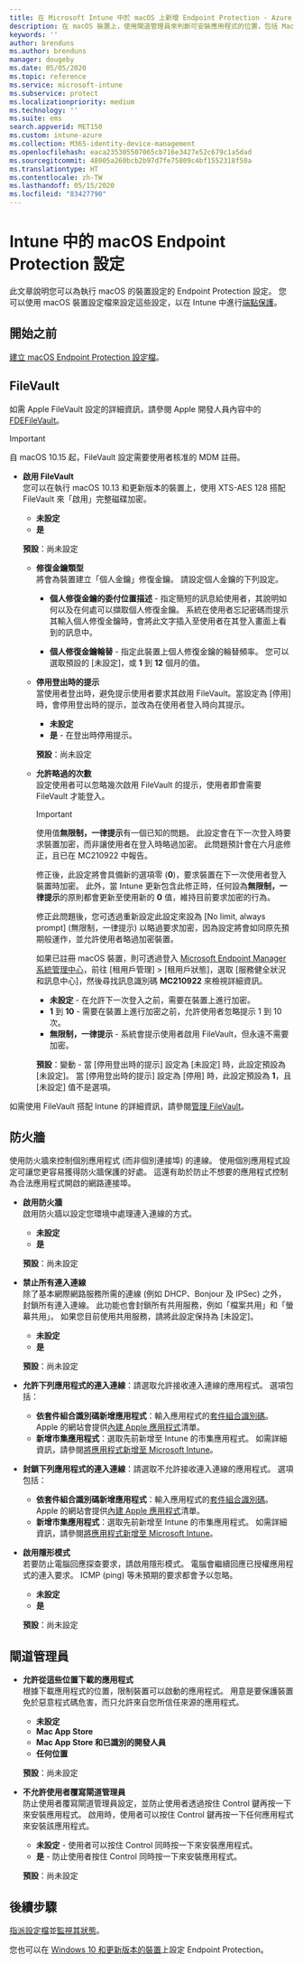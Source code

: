 ```yaml
---
title: 在 Microsoft Intune 中於 macOS 上新增 Endpoint Protection - Azure | Microsoft Docs
description: 在 macOS 裝置上，使用閘道管理員來判斷可安裝應用程式的位置，包括 Mac App Store。 此外，也使用 Microsoft Intune 來啟用或設定防火牆以允許特定應用程式、封鎖特定應用程式、使用隱形模式，甚至是封鎖特定類型的連入連線。
keywords: ''
author: brenduns
ms.author: brenduns
manager: dougeby
ms.date: 05/05/2020
ms.topic: reference
ms.service: microsoft-intune
ms.subservice: protect
ms.localizationpriority: medium
ms.technology: ''
ms.suite: ems
search.appverid: MET150
ms.custom: intune-azure
ms.collection: M365-identity-device-management
ms.openlocfilehash: eaca235305507065cb716e3427e52c679c1a5dad
ms.sourcegitcommit: 48005a260bcb2b97d7fe75809c4bf1552318f50a
ms.translationtype: HT
ms.contentlocale: zh-TW
ms.lasthandoff: 05/15/2020
ms.locfileid: "83427790"
---
```

# <a name="macos-endpoint-protection-settings-in-intune"></a>Intune 中的 macOS Endpoint Protection 設定  

此文章說明您可以為執行 macOS 的裝置設定的 Endpoint Protection 設定。 您可以使用 macOS 裝置設定檔來設定這些設定，以在 Intune 中進行[端點保護](endpoint-protection-configure.md)。  

## <a name="before-you-begin"></a>開始之前

[建立 macOS Endpoint Protection 設定檔](endpoint-protection-configure.md)。

## <a name="filevault"></a>FileVault

如需 Apple FileVault 設定的詳細資訊，請參閱 Apple 開發人員內容中的 [FDEFileVault](https://developer.apple.com/documentation/devicemanagement/fdefilevault)。 

> [!IMPORTANT]  
> 自 macOS 10.15 起，FileVault 設定需要使用者核准的 MDM 註冊。 

- **啟用 FileVault**  
  您可以在執行 macOS 10.13 和更新版本的裝置上，使用 XTS-AES 128 搭配 FileVault 來「啟用」完整磁碟加密。  
  - **未設定**  
  - **是**  

  **預設**：尚未設定  

  - **修復金鑰類型**  
    將會為裝置建立「個人金鑰」修復金鑰。 請設定個人金鑰的下列設定。  

    - **個人修復金鑰的委付位置描述** - 指定簡短的訊息給使用者，其說明如何以及在何處可以擷取個人修復金鑰。 系統在使用者忘記密碼而提示其輸入個人修復金鑰時，會將此文字插入至使用者在其登入畫面上看到的訊息中。  

    - **個人修復金鑰輪替** - 指定此裝置上個人修復金鑰的輪替頻率。 您可以選取預設的 [未設定]，或 **1** 到 **12** 個月的值。  

  - **停用登出時的提示**  
    當使用者登出時，避免提示使用者要求其啟用 FileVault。當設定為 [停用] 時，會停用登出時的提示，並改為在使用者登入時向其提示。  
    - **未設定**  
    - **是** - 在登出時停用提示。

    **預設**：尚未設定  

  - **允許略過的次數**  
  設定使用者可以忽略幾次啟用 FileVault 的提示，使用者即會需要 FileVault 才能登入。 

    > [!IMPORTANT]
    >
    > 使用值**無限制，一律提示**有一個已知的問題。 此設定會在下一次登入時要求裝置加密，而非讓使用者在登入時略過加密。 此問題預計會在六月底修正，且已在 MC210922 中報告。
    >
    > 修正後，此設定將會具備新的選項零 (**0**)，要求裝置在下一次使用者登入裝置時加密。 此外，當 Intune 更新包含此修正時，任何設為**無限制，一律提示**的原則都會更新至使用新的 **0** 值，維持目前要求加密的行為。
    >
    > 修正此問題後，您可透過重新設定此設定來設為 [No limit, always prompt] \(無限制，一律提示\) 以略過要求加密，因為設定將會如同原先預期般運作，並允許使用者略過加密裝置。
    >
    > 如果已註冊 macOS 裝置，則可透過登入 [Microsoft Endpoint Manager 系統管理中心](https://go.microsoft.com/fwlink/?linkid=2109431)，前往 [租用戶管理] > [租用戶狀態]，選取 [服務健全狀況和訊息中心]，然後尋找訊息識別碼 **MC210922** 來檢視詳細資訊。

    - **未設定** - 在允許下一次登入之前，需要在裝置上進行加密。  
    - **1** 到 **10** - 需要在裝置上進行加密之前，允許使用者忽略提示 1 到 10 次。  
    - **無限制，一律提示** - 系統會提示使用者啟用 FileVault，但永遠不需要加密。  
 
    **預設**：變動 - 當 [停用登出時的提示] 設定為 [未設定] 時，此設定預設為 [未設定]。 當 [停用登出時的提示] 設定為 [停用] 時，此設定預設為 **1**，且 [未設定] 值不是選項。

如需使用 FileVault 搭配 Intune 的詳細資訊，請參閱[管理 FileVault](../protect/encrypt-devices-filevault.md#manage-filevault)。

## <a name="firewall"></a>防火牆  

使用防火牆來控制個別應用程式 (而非個別連接埠) 的連線。 使用個別應用程式設定可讓您更容易獲得防火牆保護的好處。 這還有助於防止不想要的應用程式控制為合法應用程式開啟的網路連接埠。  

- **啟用防火牆**  
  啟用防火牆以設定您環境中處理連入連線的方式。  
  - **未設定**  
  - **是**  

  **預設**：尚未設定  

- **禁止所有連入連線**  
  除了基本網際網路服務所需的連線 (例如 DHCP、Bonjour 及 IPSec) 之外，封鎖所有連入連線。 此功能也會封鎖所有共用服務，例如「檔案共用」和「螢幕共用」。 如果您目前使用共用服務，請將此設定保持為 [未設定]。  
  - **未設定**  
  - **是**  

  **預設**：尚未設定  

- **允許下列應用程式的連入連線**：請選取允許接收連入連線的應用程式。 選項包括：
  - **依套件組合識別碼新增應用程式**：輸入應用程式的[套件組合識別碼](../configuration/bundle-ids-built-in-ios-apps.md)。 Apple 的網站會提供[內建 Apple 應用程式](https://support.apple.com/HT208094)清單。
  - **新增市集應用程式**：選取先前新增至 Intune 的市集應用程式。 如需詳細資訊，請參閱[將應用程式新增至 Microsoft Intune](../apps/apps-add.md)。

- **封鎖下列應用程式的連入連線**：請選取不允許接收連入連線的應用程式。 選項包括：
  - **依套件組合識別碼新增應用程式**：輸入應用程式的[套件組合識別碼](../configuration/bundle-ids-built-in-ios-apps.md)。 Apple 的網站會提供[內建 Apple 應用程式](https://support.apple.com/HT208094)清單。
  - **新增市集應用程式**：選取先前新增至 Intune 的市集應用程式。 如需詳細資訊，請參閱[將應用程式新增至 Microsoft Intune](../apps/apps-add.md)。

- **啟用隱形模式**  
  若要防止電腦回應探查要求，請啟用隱形模式。 電腦會繼續回應已授權應用程式的連入要求。 ICMP (ping) 等未預期的要求都會予以忽略。  
  - **未設定**  
  - **是**  

  **預設**：尚未設定  

## <a name="gatekeeper"></a>閘道管理員  

- **允許從這些位置下載的應用程式**  
  根據下載應用程式的位置，限制裝置可以啟動的應用程式。 用意是要保護裝置免於惡意程式碼危害，而只允許來自您所信任來源的應用程式。  

  - **未設定**  
  - **Mac App Store**  
  - **Mac App Store 和已識別的開發人員**  
  - **任何位置**  

  **預設**：尚未設定  

- **不允許使用者覆寫閘道管理員**  
  防止使用者覆寫閘道管理員設定，並防止使用者透過按住 Control 鍵再按一下來安裝應用程式。 啟用時，使用者可以按住 Control 鍵再按一下任何應用程式來安裝該應用程式。  

  - **未設定** - 使用者可以按住 Control 同時按一下來安裝應用程式。  
  - **是** - 防止使用者按住 Control 同時按一下來安裝應用程式。  

  **預設**：尚未設定  

## <a name="next-steps"></a>後續步驟

[指派設定檔](../configuration/device-profile-assign.md)並[監視其狀態](../configuration/device-profile-monitor.md)。

您也可以在 [Windows 10 和更新版本的裝置](endpoint-protection-windows-10.md)上設定 Endpoint Protection。
